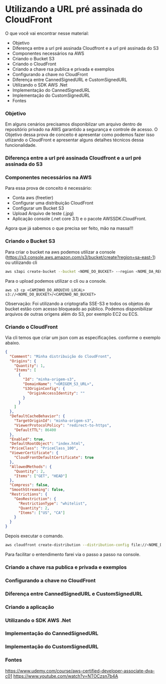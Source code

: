 # Utilizando a URL pré assinada do CloudFront 

O que você vai encontrar nesse material:
- Objetivo
- Diferença entre a url pré assinada Cloudfront e a url pré assinada do S3
- Componentes necessários na AWS
- Criando o Bucket S3
- Criando o CloudFront
- Criando a chave rsa publica e privada e exemplos
- Configurando a chave no CloudFront
- Diferença entre CannedSignedURL e CustomSignedURL
- Utilizando o SDK AWS .Net
- Implementação do CannedSignedURL
- Implementação do CustomSignedURL
- Fontes

### Objetivo
Em alguns cenários precisamos disponiblizar um arquivo dentro de repositório privado na AWS garantido a segurança e controle de acesso. O Objetivo dessa prova de conceito é apresentar como podemos fazer isso utlizando o CloudFront e apresentar alguns detalhes técnicos dessa funcionalidade.
    
### Diferença entre a url pré assinada Cloudfront e a url pré assinada do S3


### Componentes necessários na AWS
Para essa prova de conceito é necessário: 
- Conta aws (freetier)
- Configurar uma distribuição CloudFront
- Configurar um Bucket S3
- Upload Arquivo de teste (.jpg)
- Aplicação console (.net core 3.1) e o pacote AWSSDK.CloudFront.

Agora que já sabemos o que precisa ser feito, mão na massa!!!

### Criando o Bucket S3
Para criar o bucket na aws podemos utilizar a console (https://s3.console.aws.amazon.com/s3/bucket/create?region=sa-east-1) ou utilizando cli 
```bash
aws s3api create-bucket --bucket <NOME_DO_BUCKET> --region <NOME_DA_REGIÃO>
```

Para o upload podemos utilizar o cli ou a console.
```
aws s3 cp <CAMINHO_DO_ARQUIVO_LOCAL> s3://<NOME_DO_BUCKET>/<CAMINHO_NO_BUCKET>
```

Observação: Foi utilizando a criptografia SSE-S3 e todos os objetos do bucket estão com acesso bloqueado ao público. Podemos disponibilizar arquivos de outras origens além do S3, por exemplo EC2 ou ECS.

### Criando o CloudFront
Via cli temos que criar um json com as especificações. conforme o exemplo abaixo.
```json
{
  "Comment": "Minha distribuição do CloudFront",
  "Origins": {
    "Quantity": 1,
    "Items": [
      {
        "Id": "minha-origem-s3",
        "DomainName": "<ORIGEM_S3_URL>",
        "S3OriginConfig": {
          "OriginAccessIdentity": ""
        }
      }
    ]
  },
  "DefaultCacheBehavior": {
    "TargetOriginId": "minha-origem-s3",
    "ViewerProtocolPolicy": "redirect-to-https",
    "DefaultTTL": 86400
  },
  "Enabled": true,
  "DefaultRootObject": "index.html",
  "PriceClass": "PriceClass_100",
  "ViewerCertificate": {
    "CloudFrontDefaultCertificate": true
  },
  "AllowedMethods": {
    "Quantity": 2,
    "Items": ["GET", "HEAD"]
  },
  "Compress": false,
  "SmoothStreaming": false,
  "Restrictions": {
    "GeoRestriction": {
      "RestrictionType": "whitelist",
      "Quantity": 2,
      "Items": ["US", "CA"]
    }
  }
}
```
Depois executar o comando.
```bash
aws cloudfront create-distribution --distribution-config file://<NOME_DA_CONFIG_JSON> --output json > distribution-output.json
```

Para facilitar o entendimento farei via o passo a passo na console.


### Criando a chave rsa publica e privada e exemplos
### Configurando a chave no CloudFront
### Diferença entre CannedSignedURL e CustomSignedURL
### Criando a aplicação 
### Utilizando o SDK AWS .Net
### Implementação do CannedSignedURL
### Implementação do CustomSignedURL

### Fontes
https://www.udemy.com/course/aws-certified-developer-associate-dva-c01
https://www.youtube.com/watch?v=NTOCzsn7b4A

